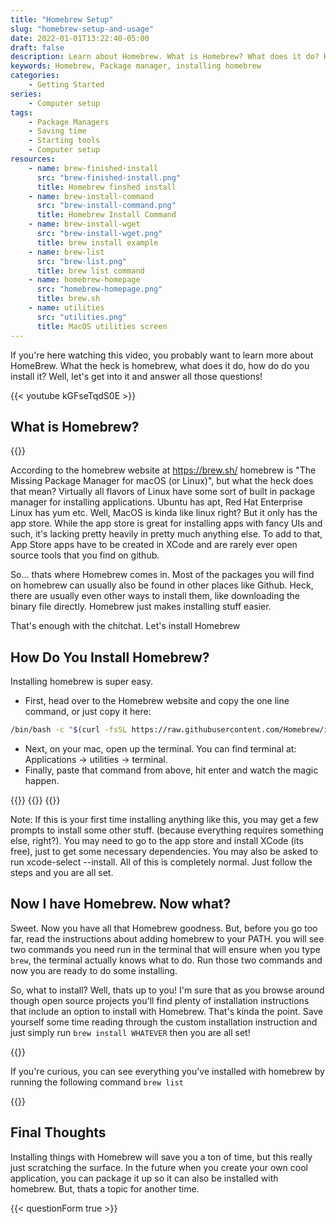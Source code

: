 ```yaml
---
title: "Homebrew Setup"
slug: "homebrew-setup-and-usage"
date: 2022-01-01T13:22:40-05:00
draft: false
description: Learn about Homebrew. What is Homebrew? What does it do? How do you install it?
keywords: Homebrew, Package manager, installing homebrew
categories: 
    - Getting Started
series:
    - Computer setup
tags:
    - Package Managers
    - Saving time
    - Starting tools
    - Computer setup
resources:
    - name: brew-finished-install
      src: "brew-finished-install.png"
      title: Homebrew finshed install
    - name: brew-install-command
      src: "brew-install-command.png"
      title: Homebrew Install Command
    - name: brew-install-wget
      src: "brew-install-wget.png"
      title: brew install example
    - name: brew-list
      src: "brew-list.png"
      title: brew list command
    - name: homebrew-homepage
      src: "homebrew-homepage.png"
      title: brew.sh
    - name: utilities
      src: "utilities.png"
      title: MacOS utilities screen
---
```


If you're here watching this video, you probably want to learn more about HomeBrew. What the heck is homebrew, what does it do, how do do you install it? Well, let's get into it and answer all those questions!

{{< youtube kGFseTqdS0E >}}

## What is Homebrew?

{{<img name="homebrew-homepage" size="medium" >}}

According to the homebrew website at https://brew.sh/ homebrew is "The Missing Package Manager for macOS (or Linux)", but what the heck does that mean? Virtually all flavors of Linux have some sort of built in package manager for installing applications. Ubuntu has apt, Red Hat Enterprise Linux has yum etc. Well, MacOS is kinda like linux right? But it only has the app store. While the app store is great for installing apps with fancy UIs and such, it's lacking pretty heavily in pretty much anything else. To add to that, App Store apps have to be created in XCode and are rarely ever open source tools that you find on github. 

So... thats where Homebrew comes in. Most of the packages you will find on homebrew can usually also be found in other places like Github. Heck, there are usually even other ways to install them, like downloading the binary file directly. Homebrew just makes installing stuff easier. 

That's enough with the chitchat. Let's install Homebrew

## How Do You Install Homebrew?

Installing homebrew is super easy. 
 * First, head over to the Homebrew website and copy the one line command, or just copy it here: 
 ```bash 
/bin/bash -c "$(curl -fsSL https://raw.githubusercontent.com/Homebrew/install/HEAD/install.sh)"
```
 * Next, on your mac, open up the terminal. You can find terminal at: Applications -> utilities -> terminal. 
 * Finally, paste that command from above, hit enter and watch the magic happen. 

{{<img name="utilities" size="medium" >}}
{{<img name="brew-install-command" size="medium" >}}
{{<img name="brew-finished-install" size="large" >}}

Note: If this is your first time installing anything like this, you may get a few prompts to install some other stuff. (because everything requires something else, right?). You may need to go to the app store and install XCode (its free), just to get some necessary dependencies. You may also be asked to run xcode-select --install. All of this is completely normal. Just follow the steps and you are all set. 

## Now I have Homebrew. Now what?

Sweet. Now you have all that Homebrew goodness. But, before you go too far, read the instructions about adding homebrew to your PATH. you will see two commands you need run in the terminal that will ensure when you type `brew`, the terminal actually knows what to do. Run those two commands and now you are ready to do some installing. 

So, what to install? Well, thats up to you! I'm sure that as you browse around though open source projects you'll find plenty of installation instructions that include an option to install with Homebrew. That's kinda the point. Save yourself some time reading through the custom installation instruction and just simply run `brew install WHATEVER` then you are all set!

{{<img name="brew-install-wget" size="small" >}}

If you're curious, you can see everything you've installed with homebrew by running the following command `brew list`

{{<img name="brew-list" size="medium" >}}

## Final Thoughts

Installing things with Homebrew will save you a ton of time, but this really just scratching the surface. In the future when you create your own cool application, you can package it up so it can also be installed with homebrew. But, thats a topic for another time. 

{{< questionForm true >}}

